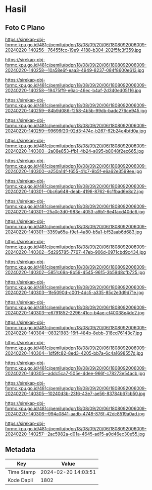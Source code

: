 # Hasil

## Foto C Plano

https://sirekap-obj-formc.kpu.go.id/481c/pemilu/pdpr/18/08/09/20/06/1808092006009-20240220-140256--76455fcc-19e9-4188-b304-202f5fc3f359.jpg

https://sirekap-obj-formc.kpu.go.id/481c/pemilu/pdpr/18/08/09/20/06/1808092006009-20240220-140258--10a58e6f-eaa3-4949-8237-084f8600e613.jpg

https://sirekap-obj-formc.kpu.go.id/481c/pemilu/pdpr/18/08/09/20/06/1808092006009-20240220-140258--19475ff9-e6ac-46ec-b4af-2d340ed05116.jpg

https://sirekap-obj-formc.kpu.go.id/481c/pemilu/pdpr/18/08/09/20/06/1808092006009-20240220-140259--84b9d086-f258-4b5b-99db-badc276ce945.jpg

https://sirekap-obj-formc.kpu.go.id/481c/pemilu/pdpr/18/08/09/20/06/1808092006009-20240220-140259--99696f20-92d3-474c-b267-62b24e4bfd0a.jpg

https://sirekap-obj-formc.kpu.go.id/481c/pemilu/pdpr/18/08/09/20/06/1808092006009-20240220-140300--2a08e853-ffb1-4b24-a095-b8048f2ec665.jpg

https://sirekap-obj-formc.kpu.go.id/481c/pemilu/pdpr/18/08/09/20/06/1808092006009-20240220-140300--a250a14f-f655-41c7-9b5f-e6a62e3599ee.jpg

https://sirekap-obj-formc.kpu.go.id/481c/pemilu/pdpr/18/08/09/20/06/1808092006009-20240220-140301--0bc6a648-deab-4198-8762-6c1fbad6e8c2.jpg

https://sirekap-obj-formc.kpu.go.id/481c/pemilu/pdpr/18/08/09/20/06/1808092006009-20240220-140301--25a0c3d0-983e-4053-a9b1-8e41acd40dc6.jpg

https://sirekap-obj-formc.kpu.go.id/481c/pemilu/pdpr/18/08/09/20/06/1808092006009-20240220-140301--3359a65a-f9ef-4a80-b5a1-bf52aab6d683.jpg

https://sirekap-obj-formc.kpu.go.id/481c/pemilu/pdpr/18/08/09/20/06/1808092006009-20240220-140302--5d295785-7767-47eb-906d-0971cbd9c434.jpg

https://sirekap-obj-formc.kpu.go.id/481c/pemilu/pdpr/18/08/09/20/06/1808092006009-20240220-140302--5851c69a-8b59-4545-9615-3b5948cfb725.jpg

https://sirekap-obj-formc.kpu.go.id/481c/pemilu/pdpr/18/08/09/20/06/1808092006009-20240220-140303--1fe5090d-c001-4dc5-a335-85c2e3d9d71e.jpg

https://sirekap-obj-formc.kpu.go.id/481c/pemilu/pdpr/18/08/09/20/06/1808092006009-20240220-140303--e6791852-2296-41cc-b4ae-cf40038e4dc2.jpg

https://sirekap-obj-formc.kpu.go.id/481c/pemilu/pdpr/18/08/09/20/06/1808092006009-20240220-140304--08321983-16ff-484b-8ebb-318cd76143c7.jpg

https://sirekap-obj-formc.kpu.go.id/481c/pemilu/pdpr/18/08/09/20/06/1808092006009-20240220-140304--1df9fc82-8ed3-4205-bb7a-6c4a1698557d.jpg

https://sirekap-obj-formc.kpu.go.id/481c/pemilu/pdpr/18/08/09/20/06/1808092006009-20240220-140305--addc5ca7-505e-4dee-966f-c78273e54acb.jpg

https://sirekap-obj-formc.kpu.go.id/481c/pemilu/pdpr/18/08/09/20/06/1808092006009-20240220-140305--10240d3b-23f6-43e7-ae56-83784b67cb50.jpg

https://sirekap-obj-formc.kpu.go.id/481c/pemilu/pdpr/18/08/09/20/06/1808092006009-20240220-140306--994a0841-aadb-4748-876f-42dc8519a0ad.jpg

https://sirekap-obj-formc.kpu.go.id/481c/pemilu/pdpr/18/08/09/20/06/1808092006009-20240220-140257--2ac5982a-d01a-4645-ad15-a0d46ec30e55.jpg


## Metadata

| Key        | Value               |
| ---------- | ------------------- |
| Time Stamp | 2024-02-20 14:03:51 |
| Kode Dapil | 1802                |



